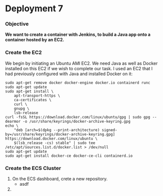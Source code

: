 # Deployment 7
### Objective
**We want to create a container with Jenkins, to build a Java app onto a container hosted by an EC2.**

### Create the EC2
We begin by initiating an Ubuntu AMI EC2. We need Java as well as Docker installed on this EC2 if we wish to complete our task. I used an EC2 that I had previously configured with Java and installed Docker on it:
```
sudo apt-get remove docker docker-engine docker.io containerd runc
sudo apt-get update
sudo apt-get install \
    apt-transport-https \
    ca-certificates \
    curl \
    gnupg \
    lsb-release
curl -fsSL https://download.docker.com/linux/ubuntu/gpg | sudo gpg --dearmor -o /usr/share/keyrings/docker-archive-keyring.gpg
echo \
    "deb [arch=$(dpkg --print-architecture) signed-by=/usr/share/keyrings/docker-archive-keyring.gpg] https://download.docker.com/linux/ubuntu \
    $(lsb_release -cs) stable" | sudo tee /etc/apt/sources.list.d/docker.list > /dev/null
sudo apt-get update
sudo apt-get install docker-ce docker-ce-cli containerd.io
```

### Create the ECS Cluster
1) On the ECS dashboard, crete a new repository. 
    - asdf
3) 
